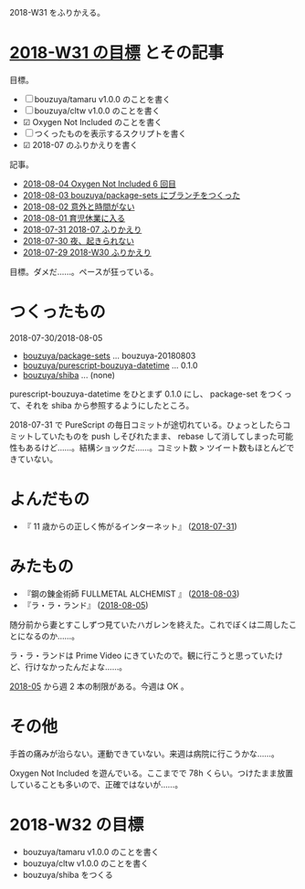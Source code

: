 2018-W31 をふりかえる。

# [2018-W31 の目標][2018-07-29] とその記事

目標。

- ☐ bouzuya/tamaru v1.0.0 のことを書く
- ☐ bouzuya/cltw v1.0.0 のことを書く
- ☑ Oxygen Not Included のことを書く
- ☐ つくったものを表示するスクリプトを書く
- ☑ 2018-07 のふりかえりを書く

記事。

- [2018-08-04 Oxygen Not Included 6 回目][2018-08-04]
- [2018-08-03 bouzuya/package-sets にブランチをつくった][2018-08-03]
- [2018-08-02 意外と時間がない][2018-08-02]
- [2018-08-01 育児休業に入る][2018-08-01]
- [2018-07-31 2018-07 ふりかえり][2018-07-31]
- [2018-07-30 夜、起きられない][2018-07-30]
- [2018-07-29 2018-W30 ふりかえり][2018-07-29]

目標。ダメだ……。ペースが狂っている。

# つくったもの

2018-07-30/2018-08-05

- [bouzuya/package-sets][] ... bouzuya-20180803
- [bouzuya/purescript-bouzuya-datetime][] ... 0.1.0
- [bouzuya/shiba][] ... (none)

purescript-bouzuya-datetime をひとまず 0.1.0 にし、 package-set をつくって、それを shiba から参照するようにしたところ。

2018-07-31 で PureScript の毎日コミットが途切れている。ひょっとしたらコミットしていたものを push しそびれたまま、 rebase して消してしまった可能性もあるけど……。結構ショックだ……。コミット数 > ツイート数もほとんどできていない。

# よんだもの

- 『 11 歳からの正しく怖がるインターネット』 ([2018-07-31][])

# みたもの

- 『鋼の錬金術師 FULLMETAL ALCHEMIST 』 ([2018-08-03][])
- 『ラ・ラ・ランド』 ([2018-08-05][])

随分前から妻とすこしずつ見ていたハガレンを終えた。これでぼくは二周したことになるのか……。

ラ・ラ・ランドは Prime Video にきていたので。観に行こうと思っていたけど、行けなかったんだよな……。

[2018-05][2018-04-30] から週 2 本の制限がある。今週は OK 。

# その他

手首の痛みが治らない。運動できていない。来週は病院に行こうかな……。

Oxygen Not Included を遊んでいる。ここまでで 78h くらい。つけたまま放置していることも多いので、正確ではないが……。

# 2018-W32 の目標

- bouzuya/tamaru v1.0.0 のことを書く
- bouzuya/cltw v1.0.0 のことを書く
- bouzuya/shiba をつくる

[2018-04-30]: https://blog.bouzuya.net/2018/04/30/
[2018-07-29]: https://blog.bouzuya.net/2018/07/29/
[2018-07-30]: https://blog.bouzuya.net/2018/07/30/
[2018-07-31]: https://blog.bouzuya.net/2018/07/31/
[2018-08-01]: https://blog.bouzuya.net/2018/08/01/
[2018-08-02]: https://blog.bouzuya.net/2018/08/02/
[2018-08-03]: https://blog.bouzuya.net/2018/08/03/
[2018-08-04]: https://blog.bouzuya.net/2018/08/04/
[2018-08-05]: https://blog.bouzuya.net/2018/08/05/
[bouzuya/package-sets]: https://github.com/bouzuya/package-sets
[bouzuya/purescript-bouzuya-datetime]: https://github.com/bouzuya/purescript-bouzuya-datetime
[bouzuya/shiba]: https://github.com/bouzuya/shiba
